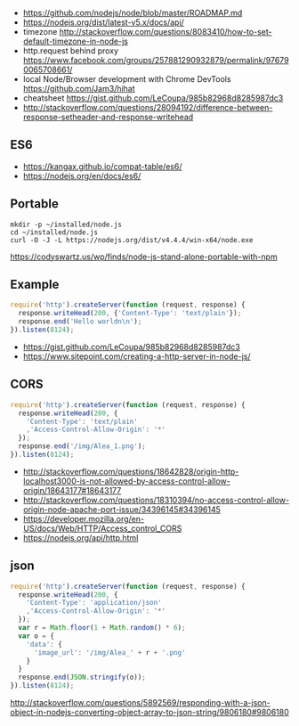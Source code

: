 - https://github.com/nodejs/node/blob/master/ROADMAP.md
- https://nodejs.org/dist/latest-v5.x/docs/api/
- timezone http://stackoverflow.com/questions/8083410/how-to-set-default-timezone-in-node-js
- http.request behind proxy https://www.facebook.com/groups/257881290932879/permalink/976790065708661/
- local Node/Browser development with Chrome DevTools https://github.com/Jam3/hihat
- cheatsheet https://gist.github.com/LeCoupa/985b82968d8285987dc3
- http://stackoverflow.com/questions/28094192/difference-between-response-setheader-and-response-writehead

## ES6

- https://kangax.github.io/compat-table/es6/
- https://nodejs.org/en/docs/es6/

## Portable

```
mkdir -p ~/installed/node.js
cd ~/installed/node.js
curl -O -J -L https://nodejs.org/dist/v4.4.4/win-x64/node.exe

```

https://codyswartz.us/wp/finds/node-js-stand-alone-portable-with-npm

## Example

```javascript
require('http').createServer(function (request, response) {
  response.writeHead(200, {'Content-Type': 'text/plain'});
  response.end('Hello worldn\n');
}).listen(8124);
```

- https://gist.github.com/LeCoupa/985b82968d8285987dc3
- https://www.sitepoint.com/creating-a-http-server-in-node-js/

## CORS

```javascript
require('http').createServer(function (request, response) {
  response.writeHead(200, {
    'Content-Type': 'text/plain'
    ,'Access-Control-Allow-Origin': '*'
  });
  response.end('/img/Alea_1.png');
}).listen(8124);
```

- http://stackoverflow.com/questions/18642828/origin-http-localhost3000-is-not-allowed-by-access-control-allow-origin/18643177#18643177
- http://stackoverflow.com/questions/18310394/no-access-control-allow-origin-node-apache-port-issue/34396145#34396145
- https://developer.mozilla.org/en-US/docs/Web/HTTP/Access_control_CORS
- https://nodejs.org/api/http.html

## json

```javascript
require('http').createServer(function (request, response) {
  response.writeHead(200, {
    'Content-Type': 'application/json'
    ,'Access-Control-Allow-Origin': '*'
  });
  var r = Math.floor(1 + Math.random() * 6);
  var o = {
    'data': {
      'image_url': '/img/Alea_' + r + '.png'
    }
  }
  response.end(JSON.stringify(o));
}).listen(8124);
```

http://stackoverflow.com/questions/5892569/responding-with-a-json-object-in-nodejs-converting-object-array-to-json-string/9806180#9806180
